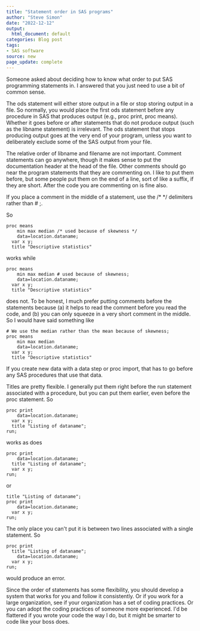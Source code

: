 ```yaml
---
title: "Statement order in SAS programs"
author: "Steve Simon"
date: "2022-12-12"
output:
  html_document: default
categories: Blog post
tags:
- SAS software
source: new
page_update: complete
---
```


Someone asked about deciding how to know what order to put SAS programming statements in. I answered that you just need to use a bit of common sense.

<!---more--->

The ods statement will either store output in a file or stop storing output in a file. So normally, you would place the first ods statement before any procedure in SAS that produces output (e.g., proc print, proc means). Whether it goes before or after statements that do not produce output (such as the libname statement) is irrelevant. The ods statement that stops producing output goes at the very end of your program, unless you want to deliberately exclude some of the SAS output from your file.

The relative order of libname and filename are not important. Comment statements can go anywhere, though it makes sense to put the documentation header at the head of the file. Other comments should go near the program statements that they are commenting on. I like to put them before, but some people put them on the end of a line, sort of like a suffix, if they are short. After the code you are commenting on is fine also.

If you place a comment in the middle of a statement, use the /* */ delimiters rather than # ;.

So

```
proc means
    min max median /* used because of skewness */
    data=location.dataname;
  var x y;
  title "Descriptive statistics"
```

works while

```
proc means
    min max median # used because of skewness;
    data=location.dataname;
  var x y;
  title "Descriptive statistics"
```

does not. To be honest, I much prefer putting comments before the statements because (a) it helps to read the comment before you read the code, and (b) you can only squeeze in a very short comment in the middle. So I would have said something like

```
# We use the median rather than the mean because of skewness;
proc means
    min max median 
    data=location.dataname;
  var x y;
  title "Descriptive statistics"
```

If you create new data with a data step or proc import, that has to go before any SAS procedures that use that data.

Titles are pretty flexible. I generally put them right before the run statement associated with a procedure, but you can put them earlier, even before the proc statement. So

```
proc print
    data=location.dataname;
  var x y;
  title "Listing of dataname";
run;
```

works as does

```
proc print
    data=location.dataname;
  title "Listing of dataname";
  var x y;
run;
```

or

```
title "Listing of dataname";
proc print
    data=location.dataname;
  var x y;
run;
```

The only place you can't put it is between two lines associated with a single statement. So

```
proc print
  title "Listing of dataname";
    data=location.dataname;
  var x y;
run;
```

would produce an error.

Since the order of statements has some flexibility, you should develop a system that works for you and follow it consistently. Or if you work for a large organization, see if your organization has a set of coding practices. Or you can adopt the coding practices of someone more experienced. I'd be flattered if you wrote your code the way I do, but it might be smarter to code like your boss does.
